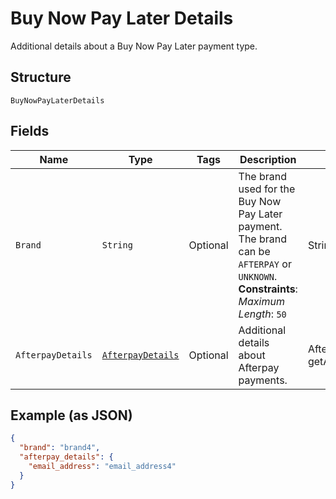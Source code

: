 
# Buy Now Pay Later Details

Additional details about a Buy Now Pay Later payment type.

## Structure

`BuyNowPayLaterDetails`

## Fields

| Name | Type | Tags | Description | Getter |
|  --- | --- | --- | --- | --- |
| `Brand` | `String` | Optional | The brand used for the Buy Now Pay Later payment.<br>The brand can be `AFTERPAY` or `UNKNOWN`.<br>**Constraints**: *Maximum Length*: `50` | String getBrand() |
| `AfterpayDetails` | [`AfterpayDetails`](/doc/models/afterpay-details.md) | Optional | Additional details about Afterpay payments. | AfterpayDetails getAfterpayDetails() |

## Example (as JSON)

```json
{
  "brand": "brand4",
  "afterpay_details": {
    "email_address": "email_address4"
  }
}
```

